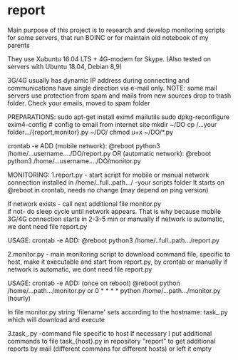 # report
Main purpose of this project is to research and develop
monitoring scripts for some servers, that run BOINC or
for maintain old notebook of my parents

They use Xubuntu 16.04 LTS + 4G-modem for Skype.
(Also tested on servers with Ubuntu 18.04, Debian 8,9)

3G/4G usually has dynamic IP address during connecting
and communications have single direction via e-mail only.
NOTE: some mail servers use protection from spam
and mails from new sources drop to trash folder. 
Check your emails, moved to spam folder 

PREPARATIONS:
sudo apt-get install exim4 mailutils
sudo dpkg-reconfigure exim4-config   # config to email from internet site
mkdir ~/DO
cp /...your folder.../{report,monitor}.py ~/DO/
chmod u+x ~/DO/*.py

crontab -e
ADD (mobile network):
      @reboot  python3 /home/...username..../DO/report.py
OR (automatic network):
      @reboot  python3 /home/...username..../DO/monitor.py
      
MONITORING:
1.report.py - start script for mobile or manual network connection
installed in /home/..full..path.../ -your scripts folder
It starts on @reboot in crontab, needs no change (may depend on ping version)

If network exists - call next additional file monitor.py  
if not- do sleep cycle until network appears. 
That is why because mobile 3G/4G connection starts in 2-3-5 min or manually
if network is automatic, we dont need file report.py

USAGE:
    crontab -e
    ADD:
      @reboot  python3 /home/..full..path.../report.py
 
2.monitor.py - main monitoring script to download command file, specific to host,
make it executable and start from report.py, by crontab or manually
if network is automatic, we dont need file report.py

USAGE:
    crontab -e
    ADD:
     (once on reboot)
     @reboot  python /home/...path.../monitor.py
     or
     0 * * * * python /home/...path.../monitor.py
     (hourly)

In file monitor.py string 'filename' sets according to the hostname:
task_<HOSTNAME>.py
which will download and execute
  
3.task_<HOSTNAME>.py -command file specific to host
If necessary I put additional commands to file task_{host}.py in repository "report"
to get additional reports by mail (different commans for different hosts)
or left it empty
